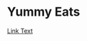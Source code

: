 # Yummy Eats
[Link Text](amzn-in.juspay.yatrisathi.debug://yatrisathi.in/u?vp=pujaPandal&pandalLat=22.52399002933768&pandalLon=88.34151307303979)
